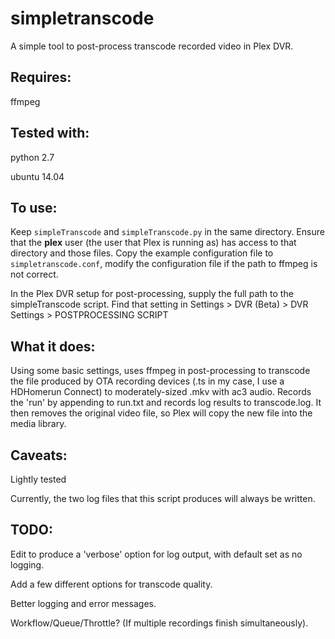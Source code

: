 # simpletranscode

A simple tool to post-process transcode recorded video in Plex DVR.

## Requires:
ffmpeg

## Tested with:
python 2.7

ubuntu 14.04

## To use:
Keep `simpleTranscode` and `simpleTranscode.py` in the same directory. Ensure that the
**plex** user (the user that Plex is running as) has access to that directory and those files.
Copy the example configuration file to `simpletranscode.conf`, modify the configuration file
if the path to ffmpeg is not correct.

In the Plex DVR setup for post-processing, supply the full path to the simpleTranscode script.
Find that setting in Settings > DVR (Beta) > DVR Settings > POSTPROCESSING SCRIPT

## What it does:
Using some basic settings, uses ffmpeg in post-processing to transcode the file produced
by OTA recording devices (.ts in my case, I use a HDHomerun Connect) to moderately-sized
.mkv with ac3 audio. Records the 'run' by appending to run.txt and records log results to
transcode.log. It then removes the original video file, so Plex will copy the new file
into the media library.

## Caveats:
Lightly tested

Currently, the two log files that this script produces will always be written.

## TODO:
Edit to produce a 'verbose' option for log output, with default set as no logging.

Add a few different options for transcode quality.

Better logging and error messages.

Workflow/Queue/Throttle? (If multiple recordings finish simultaneously).